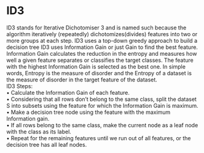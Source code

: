 # ID3
ID3 stands for Iterative Dichotomiser 3 and is named such because the algorithm iteratively (repeatedly) dichotomizes(divides) features into two or more groups at each step. ID3 uses a top-down greedy approach to build a decision tree
ID3 uses Information Gain or just Gain to find the best feature. Information Gain calculates the reduction in the entropy and measures how well a given feature separates or classifies the target classes. The feature with the highest Information Gain is selected as the best one. In simple words, Entropy is the measure of disorder and the Entropy of a dataset is the measure of disorder in the target feature of the dataset.<br>
ID3 Steps:<br>
•	Calculate the Information Gain of each feature.<br>
•	Considering that all rows don’t belong to the same class, split the dataset S into subsets using the feature for which the Information Gain is maximum.<br>
•	Make a decision tree node using the feature with the maximum Information gain.<br>
•	If all rows belong to the same class, make the current node as a leaf node with the class as its label.<br>
•	Repeat for the remaining features until we run out of all features, or the decision tree has all leaf nodes.<br>
